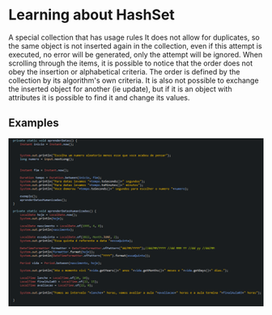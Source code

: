 # Learning about HashSet

A special collection that has usage rules
It does not allow for duplicates, so the same object is not inserted again in the collection, even if this attempt is executed, no error will be generated, only the attempt will be ignored.
When scrolling through the items, it is possible to notice that the order does not obey the insertion or alphabetical criteria.
The order is defined by the collection by its algorithm's own criteria.
It is also not possible to exchange the inserted object for another (ie update), but if it is an object with attributes it is possible to find it and change its values.

## Examples 

<img src="./img/example_01.png" alt="Example 01" width="900px">